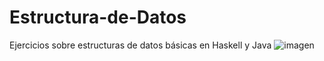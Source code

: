# Estructura-de-Datos
Ejercicios sobre estructuras de datos básicas en Haskell y Java
![imagen](https://wakatime.com/badge/github/EduCybul/Estructura-de-Datos.svg)

